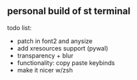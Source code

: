 ## personal build of st terminal
todo list:
- patch in font2 and anysize
- add xresources support (pywal) 
- transparency + blur
- functionality: copy paste keybinds
- make it nicer w/zsh

